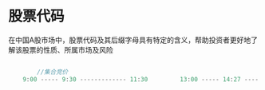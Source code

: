 # 股票代码

在中国A股市场中，股票代码及其后缀字母具有特定的含义，帮助投资者更好地了解该股票的性质、所属市场及风险

```js

        //集合竞价
    9:00 ----- 9:30 ------------- 11:30         13:00 ----- 14:27 ---- 15:00

```